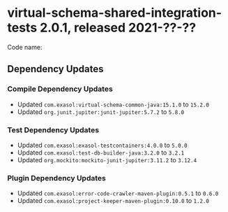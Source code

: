# virtual-schema-shared-integration-tests 2.0.1, released 2021-??-??

Code name: 

## Dependency Updates

### Compile Dependency Updates

* Updated `com.exasol:virtual-schema-common-java:15.1.0` to `15.2.0`
* Updated `org.junit.jupiter:junit-jupiter:5.7.2` to `5.8.0`

### Test Dependency Updates

* Updated `com.exasol:exasol-testcontainers:4.0.0` to `5.0.0`
* Updated `com.exasol:test-db-builder-java:3.2.0` to `3.2.1`
* Updated `org.mockito:mockito-junit-jupiter:3.11.2` to `3.12.4`

### Plugin Dependency Updates

* Updated `com.exasol:error-code-crawler-maven-plugin:0.5.1` to `0.6.0`
* Updated `com.exasol:project-keeper-maven-plugin:0.10.0` to `1.2.0`
